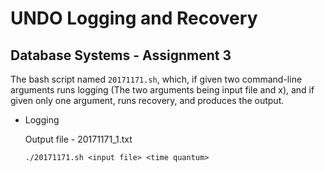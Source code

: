 # UNDO Logging and Recovery

## Database Systems - Assignment 3

The bash script named `20171171.sh`, which, if given two command-line arguments runs logging (The two arguments being input file and x), and if given only one argument, runs recovery, and produces the output.

- Logging

    Output file - 20171171_1.txt

    ```console
    ./20171171.sh <input file> <time quantum>
    ```
